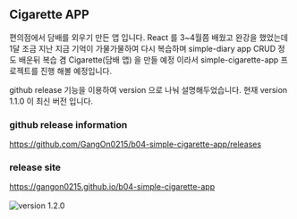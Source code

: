 ## Cigarette APP

편의점에서 담배를 외우기 만든 앱 입니다.
React 를 3~4월쯤 배웠고 완강을 했었는데 1달 조금 지난 지금 기억이 가물가물하여 다시 복습하며 simple-diary app CRUD 정도 배운뒤 복습 겸 Cigarette(담배 앱) 을 만들 예정 이라서 simple-cigarette-app 프로젝트를 진행 해볼 예정입니다.

github release 기능을 이용하여 version 으로 나눠 설명해두었습니다.
현재 version 1.1.0 이 최신 버전 입니다.

### github release information
https://github.com/GangOn0215/b04-simple-cigarette-app/releases

### release site
https://gangon0215.github.io/b04-simple-cigarette-app
<br /> <br />
![version 1.2.0](https://user-images.githubusercontent.com/96044518/173758461-daeb47de-8392-4f9b-9ba2-e2bd317805f1.png)
